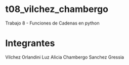 # t08_vilchez_chambergo
Trabajo 8 - Funciones de Cadenas en python 


# Integrantes

Vilchez Orlandini Luz Alicia
Chambergo Sanchez Gressia

